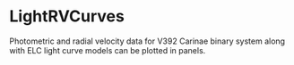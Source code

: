 # LightRVCurves
Photometric and radial velocity data for V392 Carinae binary system along with ELC light curve models can be plotted in panels. 
